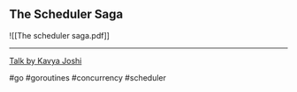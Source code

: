 ## The Scheduler Saga

![[The scheduler saga.pdf]]

---

[Talk by Kavya Joshi](https://www.youtube.com/watch?v=YHRO5WQGh0k)


#go #goroutines #concurrency #scheduler
